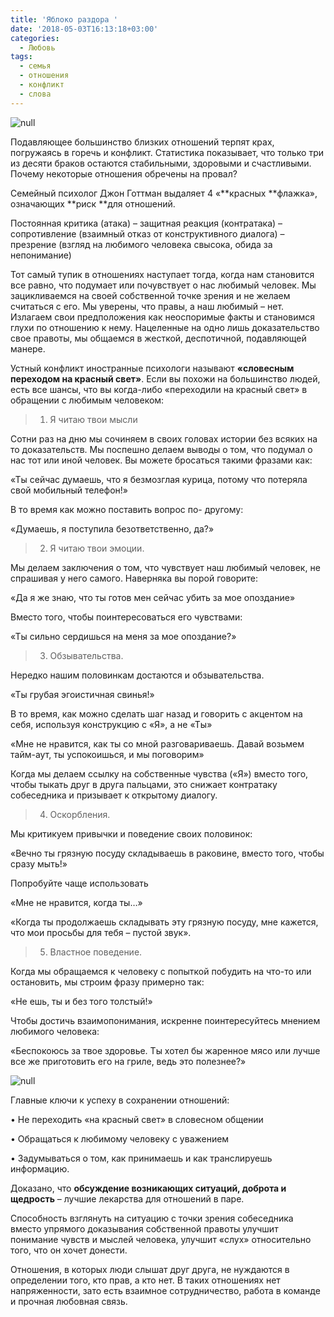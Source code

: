 ```yaml
---
title: 'Яблоко раздора '
date: '2018-05-03T16:13:18+03:00'
categories:
  - Любовь
tags:
  - семья
  - отношения
  - конфликт
  - слова
---
```

![null](/images/uploads/apple-3341245_960_720.jpg)

Подавляющее большинство близких отношений терпят крах, погружаясь в горечь и конфликт. Статистика показывает, что только три из десяти браков остаются стабильными, здоровыми и счастливыми. Почему некоторые отношения обречены на провал?

Семейный психолог Джон Готтман выдаляет 4 «**красных **флажка», означающих **риск **для отношений.

Постоянная критика (атака) – защитная реакция (контратака) – сопротивление (взаимный отказ от конструктивного диалога) – презрение (взгляд на любимого человека свысока, обида за непонимание) 

Тот самый тупик в отношениях наступает тогда, когда нам становится все равно, что подумает или почувствует о нас любимый человек. Мы зацикливаемся на своей собственной точке зрения и не желаем считаться с его. Мы уверены, что правы, а наш любимый – нет. Излагаем свои предположения как неоспоримые факты и становимся глухи по отношению к нему. Нацеленные на одно лишь доказательство свое правоты, мы общаемся в жесткой, деспотичной, подавляющей манере. 

Устный конфликт иностранные психологи называют **«словесным переходом на красный свет»**. Если вы похожи на большинство людей, есть все шансы, что вы когда-либо «переходили на красный свет» в обращении с любимым человеком:

> 1. Я читаю твои мысли

Сотни раз на дню мы сочиняем в своих головах истории без всяких на то доказательств. Мы поспешно делаем выводы о том, что подумал о нас тот или иной человек. Вы можете бросаться такими фразами как:

«Ты сейчас думаешь, что я безмозглая курица, потому что потеряла свой мобильный телефон!» 

В то время как можно поставить вопрос по- другому: 

«Думаешь, я поступила безответственно, да?»

> 2. Я читаю твои эмоции. 

Мы делаем заключения о том, что чувствует наш любимый человек, не спрашивая у него самого. Наверняка вы порой говорите:

«Да я же знаю, что ты готов мен сейчас убить за мое опоздание»

Вместо того, чтобы поинтересоваться его чувствами:

«Ты сильно сердишься на меня за мое опоздание?»

> 3. Обзывательства.

Нередко нашим половинкам достаются и обзывательства.

«Ты грубая эгоистичная свинья!»

В то время, как можно сделать шаг назад и говорить с акцентом на себя, используя конструкцию с «Я», а не «Ты»

«Мне не нравится, как ты со мной разговариваешь. Давай возьмем тайм-аут, ты успокоишься, и мы поговорим»

Когда мы делаем ссылку на собственные чувства («Я») вместо того, чтобы тыкать друг в друга пальцами, это снижает контратаку собеседника и призывает к открытому диалогу. 

> 4. Оскорбления. 

Мы критикуем привычки и поведение своих половинок:

«Вечно ты грязную посуду складываешь в раковине, вместо того, чтобы сразу мыть!»

Попробуйте чаще использовать

«Мне не нравится, когда ты…» 

«Когда ты продолжаешь складывать эту грязную посуду, мне кажется, что мои просьбы для тебя – пустой звук».

> 5. Властное поведение.

Когда мы обращаемся к человеку с попыткой побудить на что-то или остановить, мы строим фразу примерно так:

«Не ешь, ты и без того толстый!» 

Чтобы достичь взаимопонимания, искренне поинтересуйтесь мнением любимого человека:

«Беспокоюсь за твое здоровье. Ты хотел бы жаренное мясо или лучше все же приготовить его на гриле, ведь это полезнее?»

![null](/images/uploads/success-3195027_960_720.jpg)

Главные ключи к успеху в сохранении отношений:

•	Не переходить «на красный свет» в словесном общении

•	Обращаться к любимому человеку с уважением

•	Задумываться о том, как принимаешь и как транслируешь информацию.

Доказано, что **обсуждение возникающих ситуаций, доброта и щедрость** – лучшие лекарства для отношений в паре. 

Способность взглянуть на ситуацию с точки зрения собеседника вместо упрямого доказывания собственной правоты улучшит понимание чувств и мыслей человека, улучшит «слух» относительно того, что он хочет донести.

Отношения, в которых люди слышат друг друга, не нуждаются в определении того, кто прав, а кто нет. В таких отношениях нет напряженности, зато есть взаимное сотрудничество, работа в команде и прочная любовная связь.
